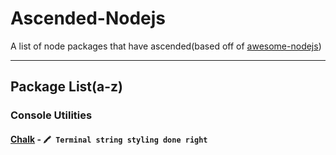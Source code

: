# Ascended-Nodejs
A list of node packages that have ascended(based off of [awesome-nodejs](https://github.com/sindresorhus/awesome-nodejs))
___
## Package List(a-z)
### Console Utilities
#### [Chalk](https://www.npmjs.com/package/chalk) - `🖍 Terminal string styling done right`
